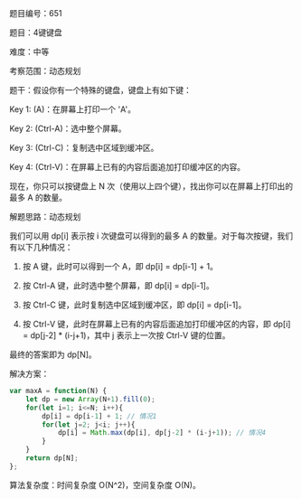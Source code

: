 题目编号：651

题目：4键键盘

难度：中等

考察范围：动态规划

题干：假设你有一个特殊的键盘，键盘上有如下键：

Key 1: (A)：在屏幕上打印一个 'A'。

Key 2: (Ctrl-A)：选中整个屏幕。

Key 3: (Ctrl-C)：复制选中区域到缓冲区。

Key 4: (Ctrl-V)：在屏幕上已有的内容后面追加打印缓冲区的内容。

现在，你只可以按键盘上 N 次（使用以上四个键），找出你可以在屏幕上打印出的最多 A 的数量。 

解题思路：动态规划

我们可以用 dp[i] 表示按 i 次键盘可以得到的最多 A 的数量。对于每次按键，我们有以下几种情况：

1. 按 A 键，此时可以得到一个 A，即 dp[i] = dp[i-1] + 1。

2. 按 Ctrl-A 键，此时选中整个屏幕，即 dp[i] = dp[i-1]。

3. 按 Ctrl-C 键，此时复制选中区域到缓冲区，即 dp[i] = dp[i-1]。

4. 按 Ctrl-V 键，此时在屏幕上已有的内容后面追加打印缓冲区的内容，即 dp[i] = dp[j-2] * (i-j+1)，其中 j 表示上一次按 Ctrl-V 键的位置。

最终的答案即为 dp[N]。

解决方案：

```javascript
var maxA = function(N) {
    let dp = new Array(N+1).fill(0);
    for(let i=1; i<=N; i++){
        dp[i] = dp[i-1] + 1; // 情况1
        for(let j=2; j<i; j++){
            dp[i] = Math.max(dp[i], dp[j-2] * (i-j+1)); // 情况4
        }
    }
    return dp[N];
};
```

算法复杂度：时间复杂度 O(N^2)，空间复杂度 O(N)。